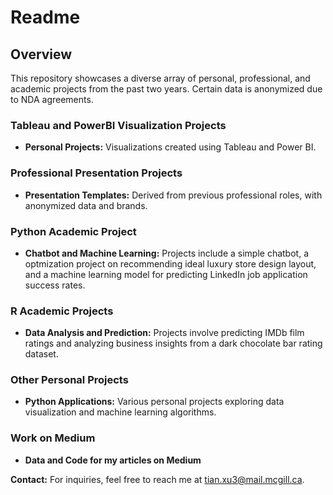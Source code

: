 # Readme

## Overview
This repository showcases a diverse array of personal, professional, and academic projects from the past two years. Certain data is anonymized due to NDA agreements.

### Tableau and PowerBI Visualization Projects
- **Personal Projects:** Visualizations created using Tableau and Power BI.

### Professional Presentation Projects
- **Presentation Templates:** Derived from previous professional roles, with anonymized data and brands.

### Python Academic Project
- **Chatbot and Machine Learning:** Projects include a simple chatbot, a optmization project on recommending ideal luxury store design layout, and a machine learning model for predicting LinkedIn job application success rates.

### R Academic Projects
- **Data Analysis and Prediction:** Projects involve predicting IMDb film ratings and analyzing business insights from a dark chocolate bar rating dataset.

### Other Personal Projects
- **Python Applications:** Various personal projects exploring data visualization and machine learning algorithms.

### Work on Medium
 - **Data and Code for my articles on Medium**

**Contact:** For inquiries, feel free to reach me at [tian.xu3@mail.mcgill.ca](mailto:tian.xu3@mail.mcgill.ca).
